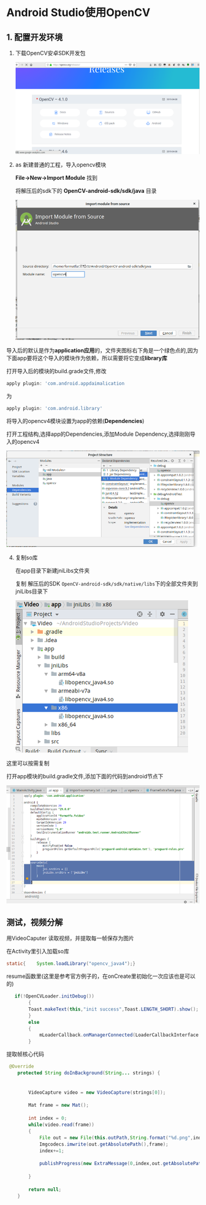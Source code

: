 # Android Studio使用OpenCV

## 1. 配置开发环境

1. 下载OpenCV安卓SDK开发包

   ![](step1.png)

2. as 新建普通的工程，导入opencv模块

   **File->New->Import Module** 找到

   将解压后的sdk下的 **OpenCV-android-sdk/sdk/java** 目录

   

   ![1562733889227](1562733889227.png)

导入后的默认是作为**application应用**的，文件夹图标右下角是一个绿色点的,因为下面app要将这个导入的模块作为依赖，所以需要将它变成**library库**

打开导入后的模块的build.grade文件,修改

```groovy
apply plugin: 'com.android.appdaimalication
```

为

```groovy
apply plugin: 'com.android.library'
```

将导入的opencv4模块设置为app的依赖(**Dependencies**)

打开工程结构,选择app的Dependencies,添加Module Dependency,选择刚刚导入的opencv4

![1562734230922](1562734230922.png)

4. 复制so库

   在app目录下新建jniLibs文件夹

   复制 解压后的SDK `OpenCV-android-sdk/sdk/native/libs`下的全部文件夹到jniLibs目录下

   ![1562734457542](1562734457542.png)

这里可以按需复制

打开app模块的build.gradle文件,添加下面的代码到android节点下

![1562734577340](1562734577340.png)

## 测试，视频分解

用VideoCaputer 读取视频，并提取每一帧保存为图片



在Activity里引入加载so库

```java
static{    System.loadLibrary("opencv_java4");}
```

resume函数里(这里是参考官方例子的，在onCreate里初始化一次应该也是可以的)



```java
   if(!OpenCVLoader.initDebug())
        {
        Toast.makeText(this,"init success",Toast.LENGTH_SHORT).show();
        }
        else
        {
            mLoaderCallback.onManagerConnected(LoaderCallbackInterface.SUCCESS);
        }
```

提取帧核心代码

```java
 @Override
    protected String doInBackground(String... strings) {


        VideoCapture video = new VideoCapture(strings[0]);

        Mat frame = new Mat();

        int index = 0;
        while(video.read(frame))
        {
            File out = new File(this.outPath,String.format("%d.png",index));
            Imgcodecs.imwrite(out.getAbsolutePath(),frame);
            index+=1;

            publishProgress(new ExtraMessage(0,index,out.getAbsolutePath()));

        }

        return null;
    }
```

